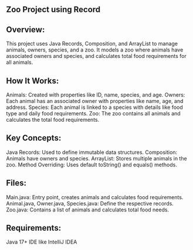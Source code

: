 ## Zoo Project using Record

## Overview:
This project uses Java Records, Composition, and ArrayList to manage animals, owners, species, and a zoo. It models a zoo where animals have associated owners and species, and calculates total food requirements for all animals.

## How It Works:
Animals: Created with properties like ID, name, species, and age.
Owners: Each animal has an associated owner with properties like name, age, and address.
Species: Each animal is linked to a species with details like food type and daily food requirements.
Zoo: The zoo contains all animals and calculates the total food requirements.

## Key Concepts:
Java Records: Used to define immutable data structures.
Composition: Animals have owners and species.
ArrayList: Stores multiple animals in the zoo.
Method Overriding: Uses default toString() and equals() methods.

## Files:
Main.java: Entry point, creates animals and calculates food requirements.
Animal.java, Owner.java, Species.java: Define the respective records.
Zoo.java: Contains a list of animals and calculates total food needs.

## Requirements:
Java 17+
IDE like IntelliJ IDEA
